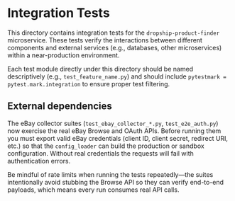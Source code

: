 # Integration Tests

This directory contains integration tests for the `dropship-product-finder` microservice. These tests verify the interactions between different components and external services (e.g., databases, other microservices) within a near-production environment.

Each test module directly under this directory should be named descriptively (e.g., `test_feature_name.py`) and should include `pytestmark = pytest.mark.integration` to ensure proper test filtering.

## External dependencies

The eBay collector suites (`test_ebay_collector_*.py`, `test_e2e_auth.py`) now exercise the real eBay Browse and OAuth APIs. Before running them you must export valid eBay credentials (client ID, client secret, redirect URI, etc.) so that the `config_loader` can build the production or sandbox configuration. Without real credentials the requests will fail with authentication errors.

Be mindful of rate limits when running the tests repeatedly—the suites intentionally avoid stubbing the Browse API so they can verify end-to-end payloads, which means every run consumes real API calls.
